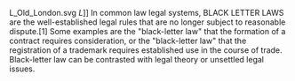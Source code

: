 L_Old_London.svg _L_]] In common law legal systems, BLACK LETTER LAWS are the well-established legal rules that are no longer subject to reasonable dispute.[1] Some examples are the "black-letter law" that the formation of a contract requires consideration, or the "black-letter law" that the registration of a trademark requires established use in the course of trade. Black-letter law can be contrasted with legal theory or unsettled legal issues.
